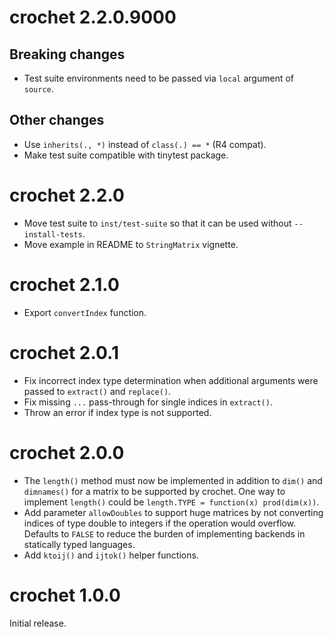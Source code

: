 # crochet 2.2.0.9000

## Breaking changes

* Test suite environments need to be passed via `local` argument of `source`.

## Other changes

* Use `inherits(., *)` instead of `class(.) == *` (R4 compat).
* Make test suite compatible with tinytest package.


# crochet 2.2.0

* Move test suite to `inst/test-suite` so that it can be used without
  `--install-tests`.
* Move example in README to `StringMatrix` vignette.


# crochet 2.1.0

* Export `convertIndex` function.


# crochet 2.0.1

* Fix incorrect index type determination when additional arguments were passed
  to `extract()` and `replace()`.
* Fix missing `...` pass-through for single indices in `extract()`.
* Throw an error if index type is not supported.


# crochet 2.0.0

* The `length()` method must now be implemented in addition to `dim()` and
  `dimnames()` for a matrix to be supported by crochet. One way to implement
  `length()` could be `length.TYPE = function(x) prod(dim(x))`.
* Add parameter `allowDoubles` to support huge matrices by not converting
  indices of type double to integers if the operation would overflow. Defaults
  to `FALSE` to reduce the burden of implementing backends in statically typed
  languages.
* Add `ktoij()` and `ijtok()` helper functions.


# crochet 1.0.0

Initial release.
